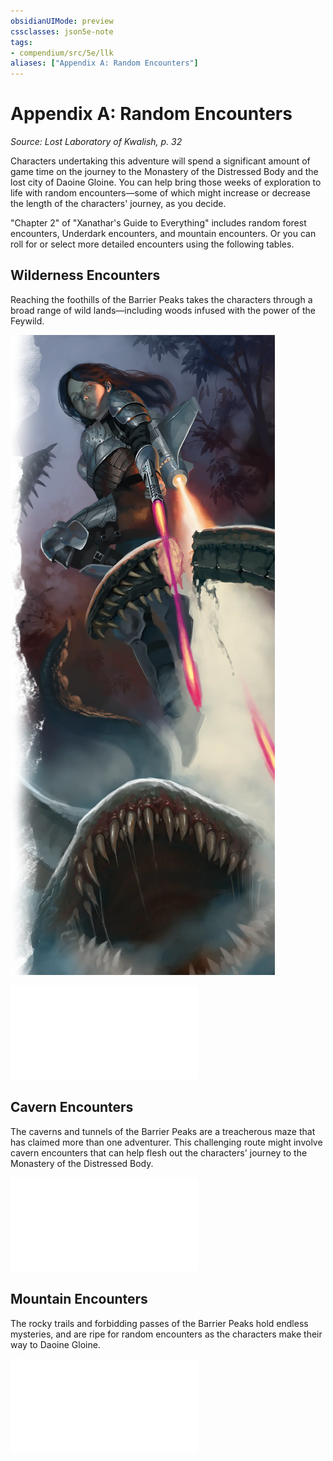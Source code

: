 ```yaml
---
obsidianUIMode: preview
cssclasses: json5e-note
tags:
- compendium/src/5e/llk
aliases: ["Appendix A: Random Encounters"]
---
```

# Appendix A: Random Encounters
*Source: Lost Laboratory of Kwalish, p. 32* 

Characters undertaking this adventure will spend a significant amount of game time on the journey to the Monastery of the Distressed Body and the lost city of Daoine Gloine. You can help bring those weeks of exploration to life with random encounters—some of which might increase or decrease the length of the characters' journey, as you decide.

"Chapter 2" of "Xanathar's Guide to Everything" includes random forest encounters, Underdark encounters, and mountain encounters. Or you can roll for or select more detailed encounters using the following tables.

## Wilderness Encounters

Reaching the foothills of the Barrier Peaks takes the characters through a broad range of wild lands—including woods infused with the power of the Feywild.

![](https://raw.githubusercontent.com/5etools-mirror-3/5etools-img/main/adventure/LLK/016-144578_wmask.webp#center)

![Wilderness Encounters](Mechanics/tables/wilderness-encounters-llk.md)

## Cavern Encounters

The caverns and tunnels of the Barrier Peaks are a treacherous maze that has claimed more than one adventurer. This challenging route might involve cavern encounters that can help flesh out the characters' journey to the Monastery of the Distressed Body.

![Cavern Encounters](Mechanics/tables/cavern-encounters-llk.md)

## Mountain Encounters

The rocky trails and forbidding passes of the Barrier Peaks hold endless mysteries, and are ripe for random encounters as the characters make their way to Daoine Gloine.

![Mountain Encounters](Mechanics/tables/mountain-encounters-llk.md)